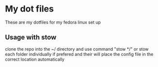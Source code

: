 # My dot files
These are my dotfiles for my fedora linux set up

## Usage with stow
clone the repo into the ~/ directory and use command "stow */" or stow each folder individually if prefered and their will place the config file in the correct location automatically
